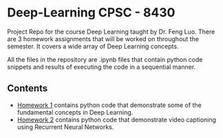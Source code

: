 # Deep-Learning CPSC - 8430 
Project Repo for the course Deep Learning taught by Dr. Feng Luo.
There are 3 homework assignments that will be worked on throughout the semester. It covers a wide array of Deep Learning concepts. 

All the files in the repository are .ipynb files that contain python code snippets and results of executing the code in a sequential manner.

## Contents
- [Homework 1](https://github.com/nik1097/Deep-Learning/tree/master/Homework%201) contains python code that demonstrate some of the fundamental concepts in Deep Learning.
- [Homework 2](https://github.com/nik1097/Deep-Learning/tree/master/Homework%202) contains python code that demonstrate video captioning using Recurrent Neural Networks.
